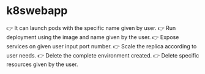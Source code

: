 # k8swebapp
👉 It can launch pods with the specific name given by user.
👉 Run deployment using the image and name given by the user.
👉 Expose services on given user input port number.
👉 Scale the replica according to user needs.
👉 Delete the complete environment created.
👉 Delete specific resources given by the user. 
